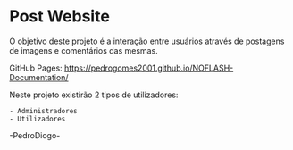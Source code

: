 
# Post Website

O objetivo deste projeto é a interação entre usuários através de postagens de imagens e comentários das mesmas.

GitHub Pages: https://pedrogomes2001.github.io/NOFLASH-Documentation/

Neste projeto existirão 2 tipos de utilizadores:

    - Administradores
    - Utilizadores
    

-PedroDiogo-

